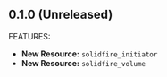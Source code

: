 ## 0.1.0 (Unreleased)

FEATURES:

* **New Resource:** `solidfire_initiator`
* **New Resource:** `solidfire_volume`